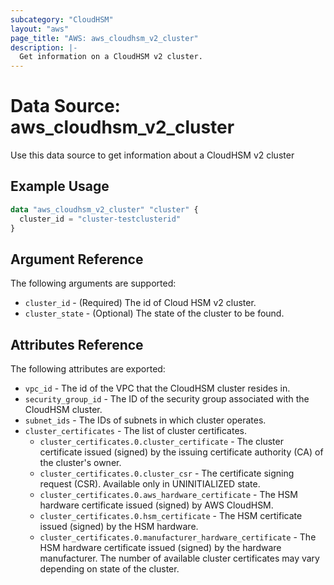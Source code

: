 ```yaml
---
subcategory: "CloudHSM"
layout: "aws"
page_title: "AWS: aws_cloudhsm_v2_cluster"
description: |-
  Get information on a CloudHSM v2 cluster.
---
```


# Data Source: aws_cloudhsm_v2_cluster

Use this data source to get information about a CloudHSM v2 cluster

## Example Usage

```terraform
data "aws_cloudhsm_v2_cluster" "cluster" {
  cluster_id = "cluster-testclusterid"
}
```

## Argument Reference

The following arguments are supported:

* `cluster_id` - (Required) The id of Cloud HSM v2 cluster.
* `cluster_state` - (Optional) The state of the cluster to be found.

## Attributes Reference

The following attributes are exported:

* `vpc_id` - The id of the VPC that the CloudHSM cluster resides in.
* `security_group_id` - The ID of the security group associated with the CloudHSM cluster.
* `subnet_ids` - The IDs of subnets in which cluster operates.
* `cluster_certificates` - The list of cluster certificates.
    * `cluster_certificates.0.cluster_certificate` - The cluster certificate issued (signed) by the issuing certificate authority (CA) of the cluster's owner.
    * `cluster_certificates.0.cluster_csr` - The certificate signing request (CSR). Available only in UNINITIALIZED state.
    * `cluster_certificates.0.aws_hardware_certificate` - The HSM hardware certificate issued (signed) by AWS CloudHSM.
    * `cluster_certificates.0.hsm_certificate` - The HSM certificate issued (signed) by the HSM hardware.
    * `cluster_certificates.0.manufacturer_hardware_certificate` - The HSM hardware certificate issued (signed) by the hardware manufacturer.
The number of available cluster certificates may vary depending on state of the cluster.
